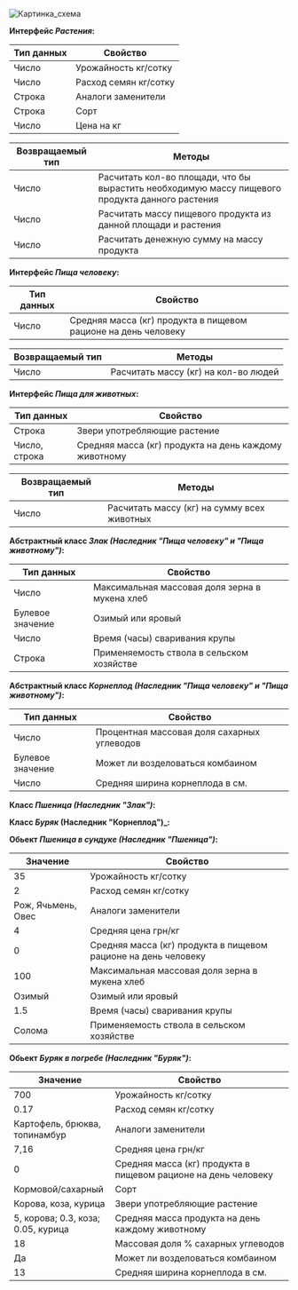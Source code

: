 ﻿![Картинка_схема](https://user-images.githubusercontent.com/36535012/36305400-110a8320-131c-11e8-8013-37a450065160.png)

**Интерфейс _Растения_:**

Тип данных | Свойство
---------- |---------
Число | Урожайность кг/сотку
Число | Расход семян кг/сотку
Строка | Аналоги заменители
Строка | Сорт
Число | Цена на кг

Возвращаемый тип | Методы
---------------- | ------
Число | Расчитать кол-во площади, что бы вырастить необходимую массу пищевого продукта данного растения
Число | Расчитать массу пищевого продукта из данной площади и растения
Число | Расчитать денежную сумму на массу продукта


**Интерфейс _Пища человеку_:**

Тип данных | Свойство
---------- |---------
Число | Средняя масса (кг) продукта в пищевом рационе на день человеку

Возвращаемый тип | Методы
---------------- | ------
Число | Расчитать массу (кг) на кол-во людей

**Интерфейс _Пища для животных_:**

Тип данных | Свойство
---------- |---------
Строка | Звери употребляющие растение
Число, строка | Средняя масса (кг) продукта на день каждому животному

Возвращаемый тип | Методы
---------------- | ------
Число | Расчитать массу (кг) на сумму всех животных


**Абстрактный класс _Злак (Наследник "Пища человеку" и "Пища животному")_:**

Тип данных | Свойство
---------- |---------
Число | Максимальная массовая доля зерна в мукена хлеб
Булевое значение | Озимый или яровый
Число | Время (часы) сваривания крупы
Строка | Применяемость ствола в сельском хозяйстве 

**Абстрактный класс _Корнеплод (Наследник "Пища человеку" и "Пища животному")_:**

Тип данных | Свойство
---------- |---------
Число | Процентная массовая доля сахарных углеводов
Булевое значение | Может ли возделоваться комбаином
Число | Средняя ширина корнеплода в см.

**Класс _Пшеница (Наследник "Злак")_:**

**Класс _Буряк_ (Наследник "Корнеплод")_:**

**Обьект _Пшеница в сундуке (Наследник "Пшеница")_:**

Значение | Свойство
----------- | -----------
35 | Урожайность кг/сотку
2 | Расход семян кг/сотку
Рож, Ячьмень, Овес | Аналоги заменители
4 | Средняя цена грн/кг
0 | Средняя масса (кг) продукта в пищевом рационе на день человеку
100 | Максимальная массовая доля зерна в мукена хлеб
Озимый | Озимый или яровый
1.5 | Время (часы) сваривания крупы 
Солома | Применяемость ствола в сельском хозяйстве 

**Обьект _Буряк в погребе (Наследник "Буряк")_:**

Значение | Свойство
----------- | -----------
700 | Урожайность кг/сотку
0.17 | Расход семян кг/сотку
Картофель, брюква, топинамбур | Аналоги заменители
7,16 | Средняя цена грн/кг
0 | Средняя масса (кг) продукта в пищевом рационе на день человеку
Кормовой/сахарный | Сорт
Корова, коза, курица | Звери употребляющие растение
5, корова; 0.3, коза; 0.05, курица | Средняя масса продукта на день каждому животному
18 | Массовая доля % сахарных углеводов
Да | Может ли возделоваться комбаином
13 | Средняя ширина корнеплода в см.

